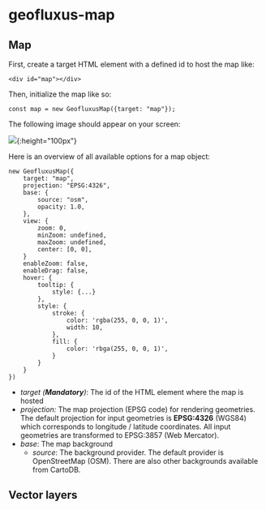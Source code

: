 # geofluxus-map

## Map
First, create a target HTML element with a defined id to host the map like:

```<div id="map"></div>```

Then, initialize the map like so:

```const map = new GeofluxusMap({target: "map"});```

The following image should appear on your screen:

![](img/osm.png){:height="100px"}

Here is an overview of all available options for a map object:

```
new GeofluxusMap({
    target: "map",
    projection: "EPSG:4326",
    base: {
        source: "osm",
        opacity: 1.0,
    },
    view: {
        zoom: 0,
        minZoom: undefined,
        maxZoom: undefined,
        center: [0, 0],
    }
    enableZoom: false,
    enableDrag: false,
    hover: {
        tooltip: {
            style: {...}
        },
        style: {
            stroke: {
                color: 'rgba(255, 0, 0, 1)',
                width: 10,
            },
            fill: {
                color: 'rbga(255, 0, 0, 1)',
            }
        }
    }
})
```

* _target (**Mandatory**)_: The id of the HTML element where the map is hosted
* _projection:_ The map projection (EPSG code) for rendering geometries. The default projection for input geometries is **EPSG:4326** (WGS84) which corresponds to longitude / latitude coordinates. All input geometries are transformed to EPSG:3857 (Web Mercator).
* _base_: The map background
    * _source_: The background provider. The default provider is OpenStreetMap (OSM). There are also other backgrounds available from CartoDB.




## Vector layers